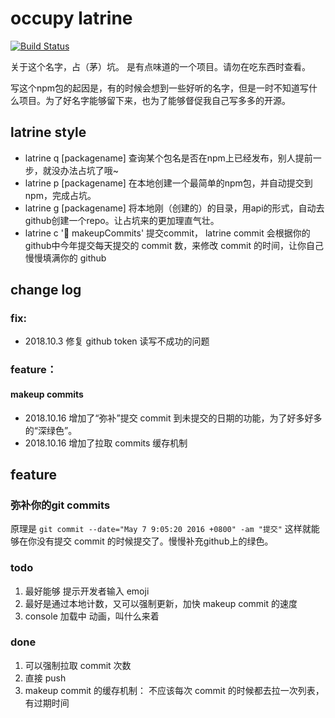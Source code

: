 # occupy latrine 
[![Build Status](https://www.travis-ci.org/yiliang114/occupy-latrine.svg?branch=master)](https://www.travis-ci.org/yiliang114/occupy-latrine)

关于这个名字，占（茅）坑。 是有点味道的一个项目。请勿在吃东西时查看。

写这个npm包的起因是，有的时候会想到一些好听的名字，但是一时不知道写什么项目。为了好名字能够留下来，也为了能够督促我自己写多多的开源。

## latrine style
- latrine q [packagename] 查询某个包名是否在npm上已经发布，别人提前一步，就没办法占坑了哦~
- latrine p [packagename] 在本地创建一个最简单的npm包，并自动提交到npm，完成占坑。
- latrine g [packagename] 将本地刚（创建的）的目录，用api的形式，自动去github创建一个repo。让占坑来的更加理直气壮。
- latrine c ':rocket: makeupCommits' 提交commit， latrine commit 会根据你的github中今年提交每天提交的 commit 数，来修改 commit 的时间，让你自己慢慢填满你的 github

## change log
### fix: 
- 2018.10.3 修复 github token 读写不成功的问题

### feature：
#### makeup commits
- 2018.10.16 增加了“弥补”提交 commit 到未提交的日期的功能，为了好多好多的“深绿色”。
- 2018.10.16 增加了拉取 commits 缓存机制



## feature
### 弥补你的git commits

原理是 `git commit --date="May 7 9:05:20 2016 +0800" -am "提交"` 这样就能够在你没有提交 commit 的时候提交了。慢慢补充github上的绿色。

### todo
1. 最好能够 提示开发者输入 emoji
2. 最好是通过本地计数，又可以强制更新，加快 makeup commit 的速度
3. console 加载中 动画，叫什么来着

### done
1. 可以强制拉取 commit 次数 
2. 直接 push
3. makeup commit 的缓存机制： 不应该每次 commit 的时候都去拉一次列表， 有过期时间
